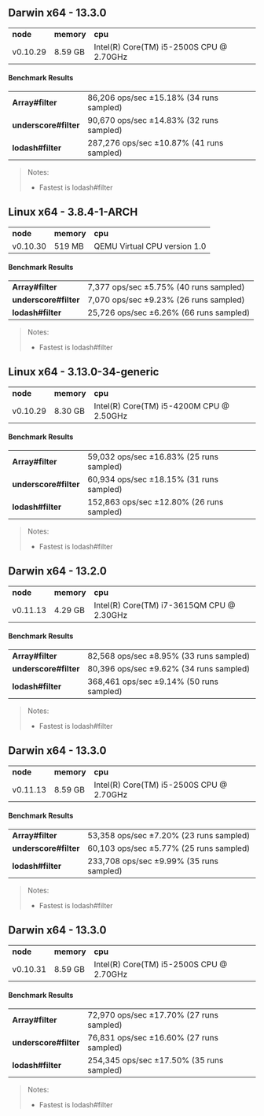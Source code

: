 Darwin x64 - 13.3.0
-----

<table><tr><td><b>node</b></td><td><b>memory</b></td><td><b>cpu</b></td></tr><tr><td>v0.10.29</td><td>8.59 GB</td><td>Intel(R) Core(TM) i5-2500S CPU @ 2.70GHz</td></tr></table>

#### Benchmark Results ####

<table><tr><td><b>Array#filter</b></td><td>86,206 ops/sec ±15.18% (34 runs sampled)</td></tr><tr><td><b>underscore#filter</b></td><td>90,670 ops/sec ±14.83% (32 runs sampled)</td></tr><tr><td><b>lodash#filter</b></td><td>287,276 ops/sec ±10.87% (41 runs sampled)</td></tr></table>

> Notes:
> - Fastest is lodash#filter

Linux x64 - 3.8.4-1-ARCH
-----

<table><tr><td><b>node</b></td><td><b>memory</b></td><td><b>cpu</b></td></tr><tr><td>v0.10.30</td><td>519 MB</td><td>QEMU Virtual CPU version 1.0</td></tr></table>

#### Benchmark Results ####

<table><tr><td><b>Array#filter</b></td><td>7,377 ops/sec ±5.75% (40 runs sampled)</td></tr><tr><td><b>underscore#filter</b></td><td>7,070 ops/sec ±9.23% (26 runs sampled)</td></tr><tr><td><b>lodash#filter</b></td><td>25,726 ops/sec ±6.26% (66 runs sampled)</td></tr></table>

> Notes:
> - Fastest is lodash#filter

Linux x64 - 3.13.0-34-generic
-----

<table><tr><td><b>node</b></td><td><b>memory</b></td><td><b>cpu</b></td></tr><tr><td>v0.10.29</td><td>8.30 GB</td><td>Intel(R) Core(TM) i5-4200M CPU @ 2.50GHz</td></tr></table>

#### Benchmark Results ####

<table><tr><td><b>Array#filter</b></td><td>59,032 ops/sec ±16.83% (25 runs sampled)</td></tr><tr><td><b>underscore#filter</b></td><td>60,934 ops/sec ±18.15% (31 runs sampled)</td></tr><tr><td><b>lodash#filter</b></td><td>152,863 ops/sec ±12.80% (26 runs sampled)</td></tr></table>

> Notes:
> - Fastest is lodash#filter

Darwin x64 - 13.2.0
-----

<table><tr><td><b>node</b></td><td><b>memory</b></td><td><b>cpu</b></td></tr><tr><td>v0.11.13</td><td>4.29 GB</td><td>Intel(R) Core(TM) i7-3615QM CPU @ 2.30GHz</td></tr></table>

#### Benchmark Results ####

<table><tr><td><b>Array#filter</b></td><td>82,568 ops/sec ±8.95% (33 runs sampled)</td></tr><tr><td><b>underscore#filter</b></td><td>80,396 ops/sec ±9.62% (34 runs sampled)</td></tr><tr><td><b>lodash#filter</b></td><td>368,461 ops/sec ±9.14% (50 runs sampled)</td></tr></table>

> Notes:
> - Fastest is lodash#filter

Darwin x64 - 13.3.0
-----

<table><tr><td><b>node</b></td><td><b>memory</b></td><td><b>cpu</b></td></tr><tr><td>v0.11.13</td><td>8.59 GB</td><td>Intel(R) Core(TM) i5-2500S CPU @ 2.70GHz</td></tr></table>

#### Benchmark Results ####

<table><tr><td><b>Array#filter</b></td><td>53,358 ops/sec ±7.20% (23 runs sampled)</td></tr><tr><td><b>underscore#filter</b></td><td>60,103 ops/sec ±5.77% (25 runs sampled)</td></tr><tr><td><b>lodash#filter</b></td><td>233,708 ops/sec ±9.99% (35 runs sampled)</td></tr></table>

> Notes:
> - Fastest is lodash#filter

Darwin x64 - 13.3.0
-----

<table><tr><td><b>node</b></td><td><b>memory</b></td><td><b>cpu</b></td></tr><tr><td>v0.10.31</td><td>8.59 GB</td><td>Intel(R) Core(TM) i5-2500S CPU @ 2.70GHz</td></tr></table>

#### Benchmark Results ####

<table><tr><td><b>Array#filter</b></td><td>72,970 ops/sec ±17.70% (27 runs sampled)</td></tr><tr><td><b>underscore#filter</b></td><td>76,831 ops/sec ±16.60% (27 runs sampled)</td></tr><tr><td><b>lodash#filter</b></td><td>254,345 ops/sec ±17.50% (35 runs sampled)</td></tr></table>

> Notes:
> - Fastest is lodash#filter

